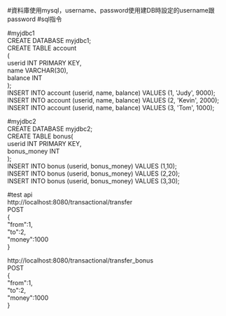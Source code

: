 #資料庫使用mysql，username、password使用建DB時設定的username跟password
#sql指令

#myjdbc1  
CREATE DATABASE myjdbc1;  
CREATE TABLE account  
(  
    userid INT PRIMARY KEY,  
    name VARCHAR(30),  
    balance INT  
);  
INSERT INTO account (userid, name, balance) VALUES (1, 'Judy', 9000);  
INSERT INTO account (userid, name, balance) VALUES (2, 'Kevin', 2000);  
INSERT INTO account (userid, name, balance) VALUES (3, 'Tom', 1000);  
  
#myjdbc2  
CREATE DATABASE myjdbc2;  
CREATE TABLE bonus(  
    userid INT PRIMARY KEY,  
    bonus_money INT  
);  
INSERT INTO bonus (userid, bonus_money) VALUES (1,10);  
INSERT INTO bonus (userid, bonus_money) VALUES (2,20);  
INSERT INTO bonus (userid, bonus_money) VALUES (3,30);  
  
#test api  
http://localhost:8080/transactional/transfer  
POST  
{  
    "from":1,  
    "to":2,  
    "money":1000  
}  
  
http://localhost:8080/transactional/transfer_bonus  
POST  
{  
    "from":1,  
    "to":2,  
    "money":1000  
}  